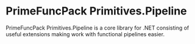 # PrimeFuncPack Primitives.Pipeline
PrimeFuncPack Primitives.Pipeline is a core library for .NET consisting of useful extensions making work with functional pipelines easier.
